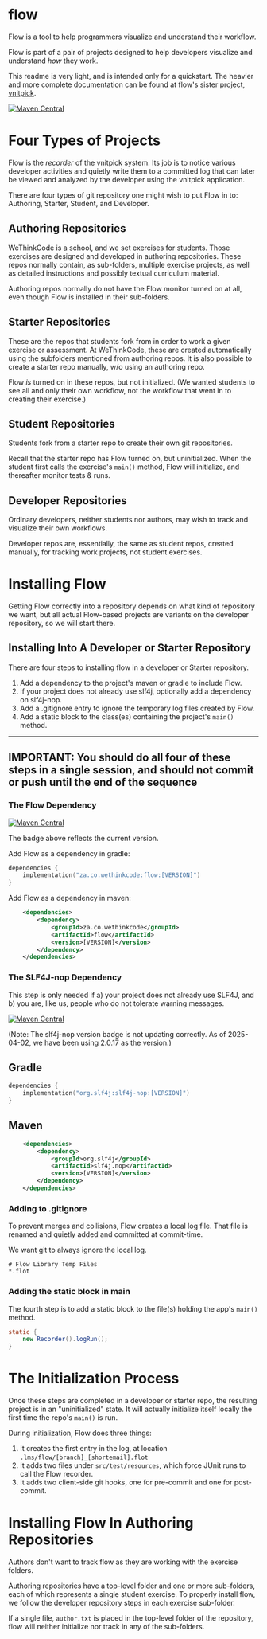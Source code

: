 # flow

Flow is a tool to help programmers visualize and understand their workflow.

Flow is part of a pair of projects designed to help developers visualize and understand
_how_ they work.

This readme is very light, and is intended only for a quickstart. The heavier and more
complete documentation can be found at flow's sister project, [vnitpick](https://github.com/wethinkcode/nitpick2/wiki).

[![Maven Central](https://maven-badges.herokuapp.com/sonatype-central/za.co.wethinkcode/flow/badge.png)](https://central.sonatype.com/artifact/za.co.wethinkcode/flow)

# Four Types of Projects

Flow is the _recorder_ of the vnitpick system. Its job is to notice various developer activities and quietly write them to a committed log that can later be viewed and analyzed by the developer using the vnitpick application.

There are four types of git repository one might wish to put Flow in to: Authoring, Starter, Student, and Developer.

## Authoring Repositories

WeThinkCode is a school, and we set exercises for students. Those exercises are
designed and developed in authoring repositories. These repos normally contain, as sub-folders, multiple exercise projects, as well as detailed instructions and possibly textual curriculum material.

Authoring repos normally do not have the Flow monitor turned on at all, even though Flow is installed in their sub-folders.

## Starter Repositories

These are the repos that students fork from in order to work a given exercise or
assessment. At WeThinkCode, these are created automatically using the subfolders mentioned from authoring repos. It is also possible to create a starter repo manually, w/o using an authoring repo.

Flow _is_ turned on in these repos, but not initialized. (We wanted students to see all and only their own workflow, not the workflow that went in to creating their exercise.)

## Student Repositories

Students fork from a starter repo to create their own git repositories.

Recall that the starter repo has Flow turned on, but uninitialized. When the student first calls the exercise's `main()` method, Flow will initialize, and thereafter monitor tests & runs.

## Developer Repositories

Ordinary developers, neither students nor authors, may wish to track and visualize their own workflows.

Developer repos are, essentially, the same as student repos, created manually, for tracking work projects, not student exercises.

# Installing Flow

Getting Flow correctly into a repository depends on what kind of repository we want, but all actual Flow-based projects are variants on the developer repository, so we will start there.

## Installing Into A Developer or Starter Repository

There are four steps to installing flow in a developer or Starter repository.

1) Add a dependency to the project's maven or gradle to include Flow.
2) If your project does not already use slf4j, optionally add a dependency on slf4j-nop.
3) Add a .gitignore entry to ignore the temporary log files created by Flow.
4) Add a static block to the class(es) containing the project's `main()` method.

----
IMPORTANT: You should do all four of these steps in a single session, and should not commit or push until the end of the sequence
----

### The Flow Dependency

[![Maven Central](https://maven-badges.herokuapp.com/sonatype-central/za.co.wethinkcode/flow/badge.png)](https://central.sonatype.com/artifact/za.co.wethinkcode/flow)

The badge above reflects the current version.

Add Flow as a dependency in gradle:

```kotlin
dependencies {
    implementation("za.co.wethinkcode:flow:[VERSION]")
}
```

Add Flow as a dependency in maven:

```xml
    <dependencies>
        <dependency>
            <groupId>za.co.wethinkcode</groupId>
            <artifactId>flow</artifactId>
            <version>[VERSION]</version>
        </dependency>
    </dependencies>
```

### The SLF4J-nop Dependency

This step is only needed if a) your project does not already use SLF4J, and b) you are, like us, people who do not tolerate warning messages.

[![Maven Central](https://maven-badges.herokuapp.com/sonatype-central/org.slf4j/slf4j-nop/badge.png)](https://central.sonatype.com/artifact/org.slf4j/slf4j-nop)

(Note: The slf4j-nop version badge is not updating correctly. As of 2025-04-02, we have been using 2.0.17 as the version.)

Gradle
---

```kotlin
dependencies {
    implementation("org.slf4j:slf4j-nop:[VERSION]")
}
```

Maven
---

```xml
    <dependencies>
        <dependency>
            <groupId>org.slf4j</groupId>
            <artifactId>slf4j.nop</artifactId>
            <version>[VERSION]</version>
        </dependency>
    </dependencies>
```

### Adding to .gitignore

To prevent merges and collisions, Flow creates a local log file. That file is
renamed and quietly added and committed at commit-time.

We want git to always ignore the local log.

```gitignore
# Flow Library Temp Files
*.flot
```

### Adding the static block in main

The fourth step is to add a static block to the file(s) holding the app's `main()` method.

```java
static {
    new Recorder().logRun();
}
```

# The Initialization Process
Once these steps are completed in a developer or starter repo, the resulting project is in an "uninitialized" state. It will actually initialize itself locally the first time the repo's `main()` is run.

During initialization, Flow does three things:
1) It creates the first entry in the log, at location `.lms/flow/[branch]_[shortemail].flot`
2) It adds two files under `src/test/resources`, which force JUnit runs to call the Flow recorder.
3) It adds two client-side git hooks, one for pre-commit and one for post-commit.

# Installing Flow In Authoring Repositories

Authors don't want to track flow as they are working with the exercise folders.

Authoring repositories have a top-level folder and one or more sub-folders, each of which represents a single student exercise. To properly install flow, we follow the developer repository steps in each exercise sub-folder.

If a single file, `author.txt` is placed in the top-level folder of the repository, flow will neither initialize nor track in any of the sub-folders.


